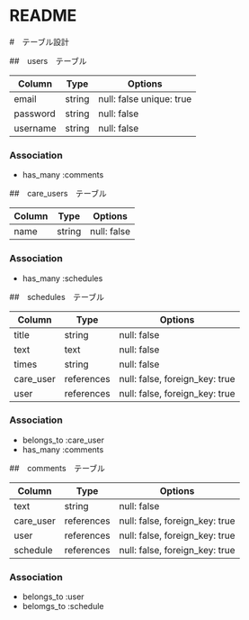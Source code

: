 # README

#　テーブル設計

##　users　テーブル

| Column    | Type   | Options                  |
| --------- | ------ | ------------------------ |
| email     | string | null: false unique: true |
| password  | string | null: false              |
| username  | string | null: false              |

### Association

- has_many :comments

##　care_users　テーブル

| Column  | Type   | Options     |
| ------- | ------ | ----------- |
| name    | string | null: false |

### Association

- has_many :schedules

##　schedules　テーブル

| Column           | Type       | Options                        |
| ---------------- | ---------- | ------------------------------ |
| title            | string     | null: false                    |
| text             | text       | null: false                    |
| times            | string     | null: false                    |
| care_user        | references | null: false, foreign_key: true |
| user             | references | null: false, foreign_key: true |

### Association

- belongs_to :care_user
- has_many :comments

##　comments　テーブル

| Column           | Type       | Options                        |
| ---------------- | ---------- | ------------------------------ |
| text             | string     | null: false                    |
| care_user        | references | null: false, foreign_key: true |
| user             | references | null: false, foreign_key: true |
| schedule         | references | null: false, foreign_key: true |

### Association

- belongs_to :user
- belomgs_to :schedule